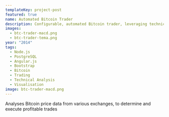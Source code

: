 ```yaml
---
templateKey: project-post
featured: true
name: Automated Bitcoin Trader
description: Configurable, automated Bitcoin trader, leveraging technical analysis
images:
  - btc-trader-macd.png
  - btc-trader-tema.png
year: "2014"
tags:
  - Node.js
  - PostgreSQL
  - Angular.js
  - Bootstrap
  - Bitcoin
  - Trading
  - Technical Analysis
  - Visualisation
image: btc-trader-macd.png
---
```

Analyses Bitcoin price data from various exchanges, to determine and execute profitable trades